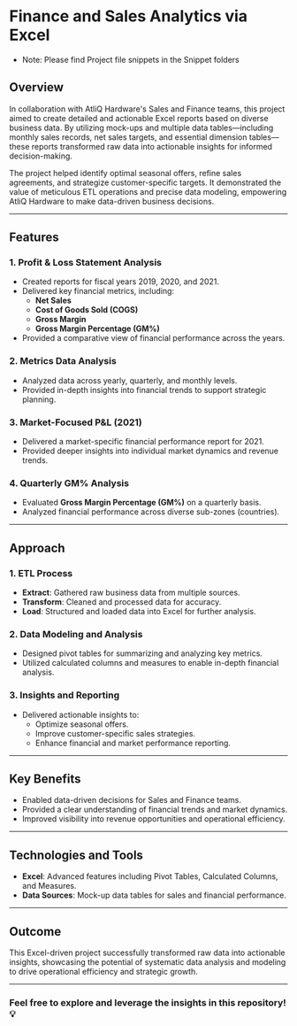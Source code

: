 # **Finance and Sales Analytics via Excel**  

- Note: Please find Project file snippets in the Snippet folders

## **Overview**  
In collaboration with AtliQ Hardware's Sales and Finance teams, this project aimed to create detailed and actionable Excel reports based on diverse business data. By utilizing mock-ups and multiple data tables—including monthly sales records, net sales targets, and essential dimension tables—these reports transformed raw data into actionable insights for informed decision-making.  

The project helped identify optimal seasonal offers, refine sales agreements, and strategize customer-specific targets. It demonstrated the value of meticulous ETL operations and precise data modeling, empowering AtliQ Hardware to make data-driven business decisions.  

---

## **Features**  

### **1. Profit & Loss Statement Analysis**  
- Created reports for fiscal years 2019, 2020, and 2021.  
- Delivered key financial metrics, including:  
  - **Net Sales**  
  - **Cost of Goods Sold (COGS)**  
  - **Gross Margin**  
  - **Gross Margin Percentage (GM%)**  
- Provided a comparative view of financial performance across the years.  

### **2. Metrics Data Analysis**  
- Analyzed data across yearly, quarterly, and monthly levels.  
- Provided in-depth insights into financial trends to support strategic planning.  

### **3. Market-Focused P&L (2021)**  
- Delivered a market-specific financial performance report for 2021.  
- Provided deeper insights into individual market dynamics and revenue trends.  

### **4. Quarterly GM% Analysis**  
- Evaluated **Gross Margin Percentage (GM%)** on a quarterly basis.  
- Analyzed financial performance across diverse sub-zones (countries).  

---

## **Approach**  

### **1. ETL Process**  
- **Extract**: Gathered raw business data from multiple sources.  
- **Transform**: Cleaned and processed data for accuracy.  
- **Load**: Structured and loaded data into Excel for further analysis.  

### **2. Data Modeling and Analysis**  
- Designed pivot tables for summarizing and analyzing key metrics.  
- Utilized calculated columns and measures to enable in-depth financial analysis.  

### **3. Insights and Reporting**  
- Delivered actionable insights to:  
  - Optimize seasonal offers.  
  - Improve customer-specific sales strategies.  
  - Enhance financial and market performance reporting.  

---

## **Key Benefits**  
- Enabled data-driven decisions for Sales and Finance teams.  
- Provided a clear understanding of financial trends and market dynamics.  
- Improved visibility into revenue opportunities and operational efficiency.  

---

## **Technologies and Tools**  
- **Excel**: Advanced features including Pivot Tables, Calculated Columns, and Measures.  
- **Data Sources**: Mock-up data tables for sales and financial performance.  

---

## **Outcome**  
This Excel-driven project successfully transformed raw data into actionable insights, showcasing the potential of systematic data analysis and modeling to drive operational efficiency and strategic growth.  

---

### **Feel free to explore and leverage the insights in this repository!** 💡
